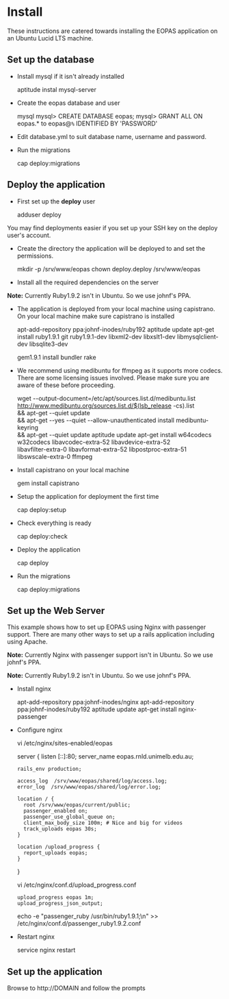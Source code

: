 


Install
=======

These instructions are catered towards installing the EOPAS application on an
Ubuntu Lucid LTS machine.

Set up the database
-------------------

* Install mysql if it isn't already installed


    aptitude instal mysql-server

* Create the eopas database and user

    mysql
    mysql> CREATE DATABASE eopas;
    mysql> GRANT ALL ON eopas.* to eopas@`%` IDENTIFIED BY 'PASSWORD'

* Edit database.yml to suit database name, username and password.

* Run the migrations

    cap deploy:migrations



Deploy the application
----------------------

* First set up the **deploy** user

    adduser deploy

You may find deployments easier if you set up your SSH key on the deploy user's
account.

* Create the directory the application will be deployed to and set the
  permissions.

    mkdir -p /srv/www/eopas
    chown deploy.deploy /srv/www/eopas

* Install all the required dependencies on the server

**Note:** Currently Ruby1.9.2 isn't in Ubuntu. So we use johnf's PPA.

* The application is deployed from your local machine using capistrano. On your
  local machine make sure capistrano is installed

    apt-add-repository ppa:johnf-inodes/ruby192
    aptitude update
    apt-get install ruby1.9.1 git ruby1.9.1-dev libxml2-dev libxslt1-dev libmysqlclient-dev libsqlite3-dev

    gem1.9.1 install bundler rake


* We recommend using medibuntu for ffmpeg as it supports more codecs. There are
some licensing issues involved. Please make sure you are aware of these before
proceeding.

    wget --output-document=/etc/apt/sources.list.d/medibuntu.list http://www.medibuntu.org/sources.list.d/$(lsb_release -cs).list \
      && apt-get --quiet update \
      && apt-get --yes --quiet --allow-unauthenticated install medibuntu-keyring \
      && apt-get --quiet update
    aptitude update
    apt-get install w64codecs w32codecs libavcodec-extra-52 libavdevice-extra-52 \
      libavfilter-extra-0 libavformat-extra-52 libpostproc-extra-51 \
      libswscale-extra-0 ffmpeg



* Install capistrano on your local machine

    gem install capistrano

* Setup the application for deployment the first time

    cap deploy:setup

* Check everything is ready

    cap deploy:check

* Deploy the application

    cap deploy

* Run the migrations

  cap deploy:migrations

Set up the Web Server
---------------------

This example shows how to set up EOPAS using Nginx with passenger support. There
are many other ways to set up a rails application including using Apache.

**Note:** Currently Nginx with passenger support isn't in Ubuntu. So we use
johnf's PPA.

**Note:** Currently Ruby1.9.2 isn't in Ubuntu. So we use johnf's PPA.

* Install nginx

    apt-add-repository ppa:johnf-inodes/nginx
    apt-add-repository ppa:johnf-inodes/ruby192
    aptitude update
    apt-get install nginx-passenger

* Configure nginx


    vi /etc/nginx/sites-enabled/eopas

    server {
      listen  [::]:80;
      server_name eopas.rnld.unimelb.edu.au;

      rails_env production;

      access_log  /srv/www/eopas/shared/log/access.log;
      error_log  /srv/www/eopas/shared/log/error.log;

      location / {
        root /srv/www/eopas/current/public;
        passenger_enabled on;
        passenger_use_global_queue on;
        client_max_body_size 100m; # Nice and big for videos
        track_uploads eopas 30s;
      }

      location /upload_progress {
        report_uploads eopas;
      }

    }

    vi /etc/nginx/conf.d/upload_progress.conf

      upload_progress eopas 1m;
      upload_progress_json_output;

    echo -e "passenger_ruby /usr/bin/ruby1.9.1;\n" >> /etc/nginx/conf.d/passenger_ruby1.9.2.conf

* Restart nginx

    service nginx restart

Set up the application
----------------------

Browse to http://DOMAIN and follow the prompts

